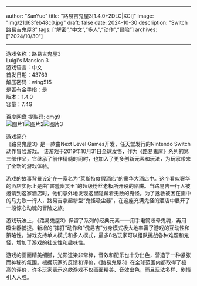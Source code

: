 
---
author: "SanYue"
title: "路易吉鬼屋3[1.4.0+2DLC|XCI]"
image: "img/21d63feb48c0.jpg"
draft: false
date: 2024-10-30
description: "Switch 路易吉鬼屋3"
tags: [“解密”,“中文”,“多人”,“动作”,“冒险”]
archives: ["2024/10/30"]

---

游戏名称：路易吉鬼屋3   
Luigi's Mansion 3    
游戏语言：中文  
首发日期：43769  
解压密码：wing515  
是否有金手指：是  
版本：1.4.0   
容量：7.4G

[百度网盘](https://pan.baidu.com/s/1a0heLp9h995MwPsqkZfiLw) 提取码: qmg9  
![图片1](img/e922d52962b.jpg)![图片2](img/005xfZjjgy1h.jpg)![图片3](img/656638d7299a64.jpg)  

游戏简介  
‌《路易鬼屋3》是一款由Next Level Games开发，任天堂发行的Nintendo Switch动作冒险游戏。‌ 该游戏于2019年10月31日全球发售，作为《路易鬼屋》系列的第三部作品，它继承了前作精髓的同时，也加入了更多创新元素和玩法，为玩家带来了全新的游戏体验‌。

游戏的故事背景设定在一家名为“莱斯特度假酒店”的豪华大酒店中。这个看似奢华的酒店实际上是由“害羞幽灵王”的超级粉丝老板所开设的陷阱。当路易吉一行人被邀请到这家酒店时，他们意外地发现这里隐藏着无数的鬼怪。为了拯救被困在画中的马力欧一行人，路易吉拿起新型“鬼怪吸尘器”，在这座充满鬼怪的酒店中展开了一段惊心动魄的冒险之旅‌。

游戏玩法上，《路易鬼屋3》保留了系列的经典元素——用手电筒眩晕鬼魂，再用吸尘器捕捉。新增的“摔打”动作和“傀易吉”分身模式极大地丰富了游戏的互动性和策略性。游戏支持单人模式和多人模式，最多8名玩家可以组队挑战各种难题和鬼怪，增加了游戏的社交性和趣味性‌。

游戏的画面精美细腻，光影渲染非常棒，音效和配乐也十分出色，营造了一种紧张而神秘的氛围。根据玩家的反馈和评价，《路易鬼屋3》在全球范围内都取得了极高的评价，许多玩家表示这款游戏不仅画面精美、音效出色，而且玩法多样、剧情引人入胜‌。
